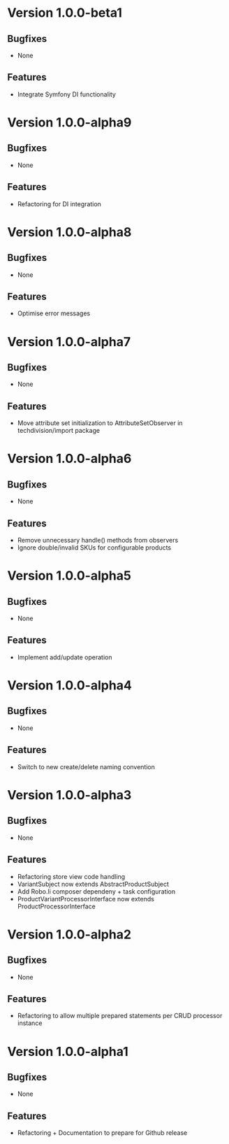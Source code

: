# Version 1.0.0-beta1

## Bugfixes

* None

## Features

* Integrate Symfony DI functionality

# Version 1.0.0-alpha9

## Bugfixes

* None

## Features

* Refactoring for DI integration

# Version 1.0.0-alpha8

## Bugfixes

* None

## Features

* Optimise error messages

# Version 1.0.0-alpha7

## Bugfixes

* None

## Features

* Move attribute set initialization to AttributeSetObserver in techdivision/import package

# Version 1.0.0-alpha6

## Bugfixes

* None

## Features

* Remove unnecessary handle() methods from observers
* Ignore double/invalid SKUs for configurable products

# Version 1.0.0-alpha5

## Bugfixes

* None

## Features

* Implement add/update operation

# Version 1.0.0-alpha4

## Bugfixes

* None

## Features

* Switch to new create/delete naming convention

# Version 1.0.0-alpha3

## Bugfixes

* None

## Features

* Refactoring store view code handling
* VariantSubject now extends AbstractProductSubject
* Add Robo.li composer dependeny + task configuration
* ProductVariantProcessorInterface now extends ProductProcessorInterface

# Version 1.0.0-alpha2

## Bugfixes

* None

## Features

* Refactoring to allow multiple prepared statements per CRUD processor instance

# Version 1.0.0-alpha1

## Bugfixes

* None

## Features

* Refactoring + Documentation to prepare for Github release